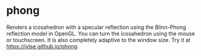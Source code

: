 # phong
Renders a icosahedron with a specular reflection using the Blinn-Phong reflection model in OpenGL. You can turn the icosahedron using the mouse or touchscreen. It is also completely adaptive to the window size. Try it at https://jvlse.github.io/phong.
